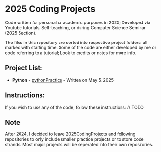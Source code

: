 # 2025 Coding Projects
Code written for personal or academic purposes in 2025; Developed via Youtube tutorials, Self-teaching, or during Computer Science Seminar (2025 Section). 

The files in this repository are sorted into respective project folders, all marked with starting time. Some of the code are either developed by me or code referring to a tutorial; Look to credits or notes for more info. 

## Project List:
* **Python** - [pythonPractice](https://github.com/EmperorMurfy/2025CodingProjects/tree/main/pythonPractice) - Written on May 5, 2025



## Instructions:
If you wish to use any of the code, follow these instructions:
// TODO 

## Note
After 2024, I decided to leave 2025CodingProjects and following repositories to only include smaller practice projects or to store code strands. Most major projects will be seperated into their own repositories.
